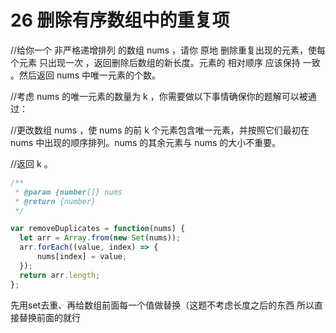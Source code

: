 # 26 删除有序数组中的重复项
//给你一个 非严格递增排列 的数组 nums ，请你 原地 删除重复出现的元素，使每个元素 只出现一次 ，返回删除后数组的新长度。元素的 相对顺序 应该保持 一致 。然后返回 nums 中唯一元素的个数。

  

//考虑 nums 的唯一元素的数量为 k ，你需要做以下事情确保你的题解可以被通过：

  

//更改数组 nums ，使 nums 的前 k 个元素包含唯一元素，并按照它们最初在 nums 中出现的顺序排列。nums 的其余元素与 nums 的大小不重要。

//返回 k 。

  

```js
/**
 * @param {number[]} nums
 * @return {number}
 */

var removeDuplicates = function(nums) {
  let arr = Array.from(new Set(nums));
  arr.forEach((value, index) => {
      nums[index] = value;
  });
  return arr.length;
};
```


先用set去重、再给数组前面每一个值做替换（这题不考虑长度之后的东西 所以直接替换前面的就行